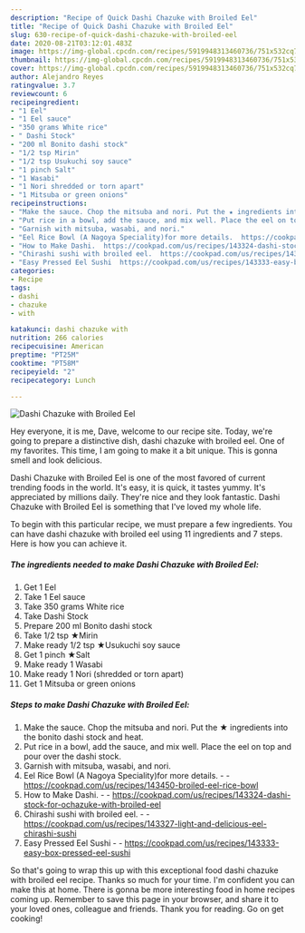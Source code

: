 ```yaml
---
description: "Recipe of Quick Dashi Chazuke with Broiled Eel"
title: "Recipe of Quick Dashi Chazuke with Broiled Eel"
slug: 630-recipe-of-quick-dashi-chazuke-with-broiled-eel
date: 2020-08-21T03:12:01.483Z
image: https://img-global.cpcdn.com/recipes/5919948313460736/751x532cq70/dashi-chazuke-with-broiled-eel-recipe-main-photo.jpg
thumbnail: https://img-global.cpcdn.com/recipes/5919948313460736/751x532cq70/dashi-chazuke-with-broiled-eel-recipe-main-photo.jpg
cover: https://img-global.cpcdn.com/recipes/5919948313460736/751x532cq70/dashi-chazuke-with-broiled-eel-recipe-main-photo.jpg
author: Alejandro Reyes
ratingvalue: 3.7
reviewcount: 6
recipeingredient:
- "1 Eel"
- "1 Eel sauce"
- "350 grams White rice"
- " Dashi Stock"
- "200 ml Bonito dashi stock"
- "1/2 tsp Mirin"
- "1/2 tsp Usukuchi soy sauce"
- "1 pinch Salt"
- "1 Wasabi"
- "1 Nori shredded or torn apart"
- "1 Mitsuba or green onions"
recipeinstructions:
- "Make the sauce. Chop the mitsuba and nori. Put the ★ ingredients into the bonito dashi stock and heat."
- "Put rice in a bowl, add the sauce, and mix well. Place the eel on top and pour over the dashi stock."
- "Garnish with mitsuba, wasabi, and nori."
- "Eel Rice Bowl (A Nagoya Speciality)for more details.  https://cookpad.com/us/recipes/143450-broiled-eel-rice-bowl"
- "How to Make Dashi.  https://cookpad.com/us/recipes/143324-dashi-stock-for-ochazuke-with-broiled-eel"
- "Chirashi sushi with broiled eel.  https://cookpad.com/us/recipes/143327-light-and-delicious-eel-chirashi-sushi"
- "Easy Pressed Eel Sushi  https://cookpad.com/us/recipes/143333-easy-box-pressed-eel-sushi"
categories:
- Recipe
tags:
- dashi
- chazuke
- with

katakunci: dashi chazuke with 
nutrition: 266 calories
recipecuisine: American
preptime: "PT25M"
cooktime: "PT58M"
recipeyield: "2"
recipecategory: Lunch

---
```



![Dashi Chazuke with Broiled Eel](https://img-global.cpcdn.com/recipes/5919948313460736/751x532cq70/dashi-chazuke-with-broiled-eel-recipe-main-photo.jpg)

Hey everyone, it is me, Dave, welcome to our recipe site. Today, we're going to prepare a distinctive dish, dashi chazuke with broiled eel. One of my favorites. This time, I am going to make it a bit unique. This is gonna smell and look delicious.

Dashi Chazuke with Broiled Eel is one of the most favored of current trending foods in the world. It's easy, it is quick, it tastes yummy. It's appreciated by millions daily. They're nice and they look fantastic. Dashi Chazuke with Broiled Eel is something that I've loved my whole life.




To begin with this particular recipe, we must prepare a few ingredients. You can have dashi chazuke with broiled eel using 11 ingredients and 7 steps. Here is how you can achieve it.

<!--inarticleads1-->

##### The ingredients needed to make Dashi Chazuke with Broiled Eel:

1. Get 1 Eel
1. Take 1 Eel sauce
1. Take 350 grams White rice
1. Take  Dashi Stock
1. Prepare 200 ml Bonito dashi stock
1. Take 1/2 tsp ★Mirin
1. Make ready 1/2 tsp ★Usukuchi soy sauce
1. Get 1 pinch ★Salt
1. Make ready 1 Wasabi
1. Make ready 1 Nori (shredded or torn apart)
1. Get 1 Mitsuba or green onions




<!--inarticleads2-->

##### Steps to make Dashi Chazuke with Broiled Eel:

1. Make the sauce. Chop the mitsuba and nori. Put the ★ ingredients into the bonito dashi stock and heat.
1. Put rice in a bowl, add the sauce, and mix well. Place the eel on top and pour over the dashi stock.
1. Garnish with mitsuba, wasabi, and nori.
1. Eel Rice Bowl (A Nagoya Speciality)for more details. -  - https://cookpad.com/us/recipes/143450-broiled-eel-rice-bowl
1. How to Make Dashi. -  - https://cookpad.com/us/recipes/143324-dashi-stock-for-ochazuke-with-broiled-eel
1. Chirashi sushi with broiled eel. -  - https://cookpad.com/us/recipes/143327-light-and-delicious-eel-chirashi-sushi
1. Easy Pressed Eel Sushi -  - https://cookpad.com/us/recipes/143333-easy-box-pressed-eel-sushi




So that's going to wrap this up with this exceptional food dashi chazuke with broiled eel recipe. Thanks so much for your time. I'm confident you can make this at home. There is gonna be more interesting food in home recipes coming up. Remember to save this page in your browser, and share it to your loved ones, colleague and friends. Thank you for reading. Go on get cooking!
